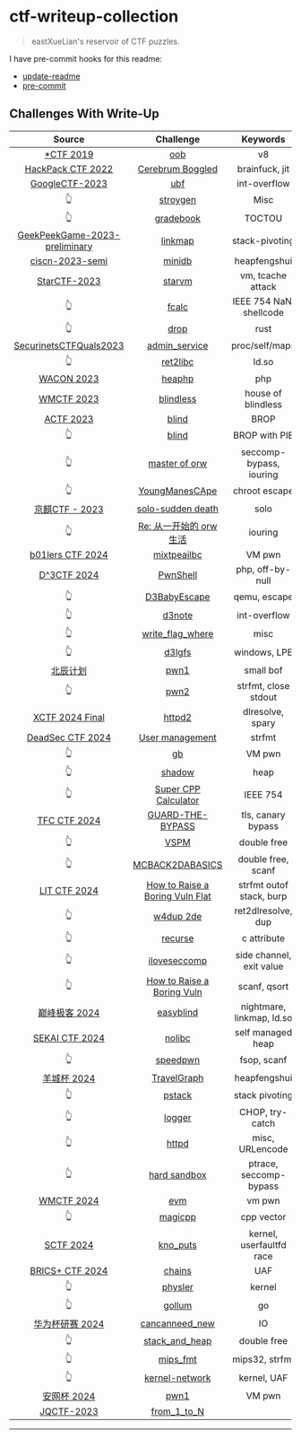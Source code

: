 # ctf-writeup-collection

> eastXueLian's reservoir of CTF puzzles.

I have pre-commit hooks for this readme:

- [update-readme](./helper/update_readme.py)
- [pre-commit](./helper/pre-commit)

## Challenges With Write-Up

| Source | Challenge | Keywords |
| :--: | :--: | :--: |
| [*CTF 2019](NULL) | [oob](./StarCTF-2019/pwn-OOB) | v8 |
| [HackPack CTF 2022](https://ctf2022.hackpack.club/) | [Cerebrum Boggled](./HackPack-2022/cerebrum-boggled) | brainfuck, jit |
| [GoogleCTF-2023](https://capturetheflag.withgoogle.com/challenges) | [ubf](./GoogleCTF-2023/ubf/) | int-overflow |
| 👆 | [stroygen](./GoogleCTF-2023/stroygen/) | Misc |
| 👆 | [gradebook](./GoogleCTF-2023/gradebook/) | TOCTOU |
| [GeekPeekGame-2023-preliminary](https://geekpeekgame.xctf.org.cn/) | [linkmap](./GeekPeekGame-2023/linkmap/) | stack-pivoting |
| [ciscn-2023-semi](https://arttnba3.cn/2023/07/14/CTF-0X09_CISCN_2023_HDBFQS/) | [minidb](./ciscn-2023-semi/minidb/) | heapfengshui |
| [StarCTF-2023](https://adworld.xctf.org.cn/match/guide?event_hash=a37c4ee0-1808-11ee-ab28-000c29bc20bf) | [starvm](./StarCTF-2023/starvm/) | vm, tcache attack |
| 👆 | [fcalc](./StarCTF-2023/fcalc/) | IEEE 754 NaN, shellcode |
| 👆 | [drop](./StarCTF-2023/drop/) | rust |
| [SecurinetsCTFQuals2023](https://ctf.securinets.tn/) | [admin_service](./SecurinetsCTFQuals2023/admin_service/) | proc/self/maps |
| 👆 | [ret2libc](./SecurinetsCTFQuals2023/ret2libc/) | ld.so |
| [WACON 2023]() | [heaphp](./WACON-2023/heaphp/) | php |
| [WMCTF 2023](https://wmctf.wm-team.cn) | [blindless](./WMCTF-2023/blindless/) | house of blindless |
| [ACTF 2023]() | [blind](./actf-2023/blind) | BROP |
| 👆 | [blind](./actf-2023/blind) | BROP with PIE |
| 👆 | [master of orw](./actf-2023/master-of-orw) | seccomp-bypass, iouring |
| 👆 | [YoungManesCApe](./actf-2023/YoungManesCApe) | chroot escape |
| [京麒CTF - 2023](./JQCTF-2023/) | [solo-sudden death](./JQCTF-2023/solo-sudden_death) | solo |
| 👆 | [Re: 从一开始的 orw 生活](./JQCTF-2023/from_1_to_N) | iouring |
| [b01lers CTF 2024](https://ctf.b01lers.com/home) | [mixtpeailbc](./b01lersCTF-2024/mixtpeailbc) | VM pwn |
| [D^3CTF 2024](https://race.d3ctf.cn/contest/1) | [PwnShell](d3ctf-2024/PwnShell/) | php, off-by-null |
| 👆 | [D3BabyEscape](d3ctf-2024/escape/) | qemu, escape |
| 👆 | [d3note](d3ctf/d3note/) | int-overflow |
| 👆 | [write_flag_where](d3ctf/write_flag_where/) | misc |
| 👆 | [d3lgfs](d3ctf/d3lgfs/) | windows, LPE |
| [北辰计划](https://eastxuelian.nebuu.la/bc-ctf-2024) | [pwn1](./Plan-BC-2024/pwn1) | small bof |
| 👆 | [pwn2](./Plan-BC-2024/pwn2) | strfmt, close stdout |
| [XCTF 2024 Final](./XCTF-2024-final) | [httpd2](./XCTF-2024-final/httpd2) | dlresolve, spary |
| [DeadSec CTF 2024](https://deadsec.ctf.ae/) | [User management](./DeasSecCTF-2024/UserManagement) | strfmt |
| 👆 | [gb](./DeasSecCTF-2024/gb) | VM pwn |
| 👆 | [shadow](./DeasSecCTF-2024/shadow) | heap |
| 👆 | [Super CPP Calculator](./DeasSecCTF-2024/checkin) | IEEE 754 |
| [TFC CTF 2024](https://ctf.thefewchosen.com) | [GUARD-THE-BYPASS](./TFCCTF-2024/GUARD-THE-BYPASS) | tls, canary bypass |
| 👆 | [VSPM](./TFCCTF-2024/VSPM) | double free |
| 👆 | [MCBACK2DABASICS](./TFCCTF-2024/MCBACK2DABASICS) | double free, scanf |
| [LIT CTF 2024](https://lit.lhsmathcs.org/ctf/challenges) | [How to Raise a Boring Vuln Flat](./LITCTF-2024/bflat) | strfmt outof stack, burp |
| 👆 | [w4dup 2de](./LITCTF-2024/w4dup) | ret2dlresolve, dup |
| 👆 | [recurse](./LITCTF-2024/recurse) | c attribute |
| 👆 | [iloveseccomp](./LITCTF-2024/iloveseccomp) | side channel, exit value |
| 👆 | [How to Raise a Boring Vuln](./LITCTF-2024/boring) | scanf, qsort |
| [巅峰极客 2024](https://endbm.ichunqiu.com/2024dfjk) | [easyblind](./dfjk-2024/easyblind) | nightmare, linkmap, ld.so |
| [SEKAI CTF 2024](https://ctf.sekai.team/) | [nolibc](./SekaiCTF-2024/nolibc) | self managed heap |
| 👆 | [speedpwn](./SekaiCTF-2024/speedpwn) | fsop, scanf |
| [羊城杯 2024](https://2024ycb.dasctf.com/) | [TravelGraph](./YCB-2024/TravelGraph) | heapfengshui |
| 👆 | [pstack](./YCB-2024/pstack) | stack pivoting |
| 👆 | [logger](./YCB-2024/logger) | CHOP, try-catch |
| 👆 | [httpd](./YCB-2024/httpd) | misc, URLencode |
| 👆 | [hard sandbox](./YCB-2024/hard_sandbox) | ptrace, seccomp-bypass |
| [WMCTF 2024](https://wmctf.wm-team.cn/) | [evm](./WMCTF-2024/evm) | vm pwn |
| 👆 | [magicpp](./WMCTF-2024/magicpp) | cpp vector |
| [SCTF 2024](https://ctftime.org/event/2483/) | [kno_puts](./SCTF-2024/kno_puts) | kernel, userfaultfd race |
| [BRICS+ CTF 2024](https://brics-ctf.com/) | [chains](./BRICSCTF-2024/chains) | UAF |
| 👆 | [physler](./BRICSCTF-2024/physler) | kernel |
| 👆 | [gollum](./BRICSCTF-2024/gollum) | go |
| [华为杯研赛 2024](https://cpipc.acge.org.cn/cw/hp/2c90800c8093eef401809d33b36f0652) | [cancanneed_new](./CPIPC-2024-Quals/cancanneed_new) | IO |
| 👆 | [stack_and_heap](./CPIPC-2024-Quals/stack_and_heap) | double free |
| 👆 | [mips_fmt](./CPIPC-2024-Quals/mips_fmt) | mips32, strfmt |
| 👆 | [kernel-network](./CPIPC-2024-Quals/kernel-network) | kernel, UAF |
| [安网杯 2024](https://t.me/rin_notebook/1408?comment=1959) | [pwn1](./AWB-2024/pwn1) | VM pwn |
| [JQCTF-2023]() | [from_1_to_N](./JQCTF-2023/from_1_to_N) |  |

---

